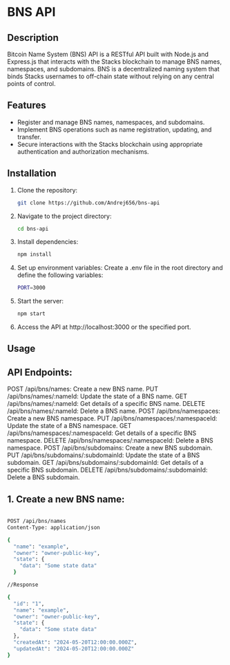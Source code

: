 # BNS API

## Description

Bitcoin Name System (BNS) API is a RESTful API built with Node.js and Express.js that interacts with the Stacks blockchain to manage BNS names, namespaces, and subdomains. BNS is a decentralized naming system that binds Stacks usernames to off-chain state without relying on any central points of control.

## Features

- Register and manage BNS names, namespaces, and subdomains.
- Implement BNS operations such as name registration, updating, and transfer.
- Secure interactions with the Stacks blockchain using appropriate authentication and authorization mechanisms.

## Installation

1. Clone the repository:
   ```bash
   git clone https://github.com/Andrej656/bns-api

2. Navigate to the project directory:
    ```bash
    cd bns-api
3. Install dependencies:
   ```bash
   npm install
4. Set up environment variables:
Create a .env file in the root directory and define the following variables:
   ```bash
   PORT=3000
5. Start the server:
   ```bash
   npm start
6. Access the API at http://localhost:3000 or the specified port.



## Usage

## API Endpoints:

POST /api/bns/names: Create a new BNS name.
PUT /api/bns/names/:nameId: Update the state of a BNS name.
GET /api/bns/names/:nameId: Get details of a specific BNS name.
DELETE /api/bns/names/:nameId: Delete a BNS name.
POST /api/bns/namespaces: Create a new BNS namespace.
PUT /api/bns/namespaces/:namespaceId: Update the state of a BNS namespace.
GET /api/bns/namespaces/:namespaceId: Get details of a specific BNS namespace.
DELETE /api/bns/namespaces/:namespaceId: Delete a BNS namespace.
POST /api/bns/subdomains: Create a new BNS subdomain.
PUT /api/bns/subdomains/:subdomainId: Update the state of a BNS subdomain.
GET /api/bns/subdomains/:subdomainId: Get details of a specific BNS subdomain.
DELETE /api/bns/subdomains/:subdomainId: Delete a BNS subdomain.

## 1. Create a new BNS name:
```bash

POST /api/bns/names
Content-Type: application/json

{
  "name": "example",
  "owner": "owner-public-key",
  "state": {
    "data": "Some state data"
  }

//Response

{
  "id": "1",
  "name": "example",
  "owner": "owner-public-key",
  "state": {
    "data": "Some state data"
  },
  "createdAt": "2024-05-20T12:00:00.000Z",
  "updatedAt": "2024-05-20T12:00:00.000Z"
}

